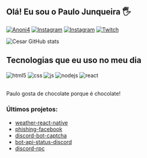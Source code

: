 ## Olá! Eu sou o Paulo Junqueira 🖐️

[![Anoni4](https://img.shields.io/website?label=anoni4.cf&style=for-the-badge&url=https://anoni4.cf/)](https://anoni4.cf)
[![Instagram](https://img.shields.io/badge/Instagram-E4405F?style=for-the-badge&logo=instagram&logoColor=white)](https://instagram.com/opaulojunqueira)
[![Instagram](https://img.shields.io/badge/Twitter-00acee?style=for-the-badge&logo=twitter&logoColor=white)](https://twitter.com/pcesarjj)
[![Twitch](https://img.shields.io/badge/Twitch-9146FF?style=for-the-badge&logo=twitch&logoColor=white)](https://twitch.tv/zn0rd)

![Cesar GitHub stats](https://github-readme-stats.vercel.app/api?username=pauloodev&show_icons=true&theme=dracula&count_private=true)

## Tecnologias que eu uso no meu dia

<div style="display: inline_block">
  <img align="center" alt="html5" src="https://img.shields.io/badge/HTML5-E34F26?style=for-the-badge&logo=html5&logoColor=white" />
  <img align="center" alt="css" src="https://img.shields.io/badge/CSS3-1572B6?style=for-the-badge&logo=css3&logoColor=white" />
  <img align="center" alt="js" src="https://img.shields.io/badge/JavaScript-F7DF1E?style=for-the-badge&logo=javascript&logoColor=black" />
  <img align="center" alt="nodejs" src="https://img.shields.io/badge/Node.js-43853D?style=for-the-badge&logo=node.js&logoColor=white" />
  <img align="center" alt="react" src="https://img.shields.io/badge/React-20232A?style=for-the-badge&logo=react&logoColor=61DAFB" />
</div><br/>

Paulo gosta de chocolate porque é chocolate!

### Últimos projetos:

- [weather-react-native](https://github.com/pauloodev/weather-react-native)
- [phishing-facebook](https://github.com/pauloodev/phishing-facebook)<br/>
- [discord-bot-captcha](https://github.com/pauloodev/discord-bot-captcha)<br/>
- [bot-api-status-discord](https://github.com/pauloodev/bot-api-status-discord)<br/>
- [discord-rpc](https://github.com/pauloodev/discord-rpc)<br/>
